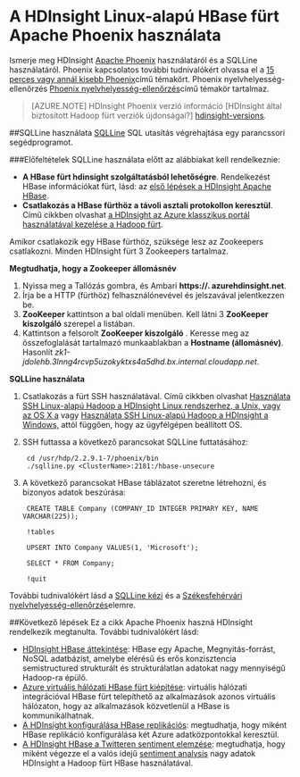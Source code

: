 <properties 
   pageTitle="Használja a Apache Phoenix és a HDInsight erdeimókus |} Microsoft Azure" 
   description="Útmutató: Apache Phoenix használata a hdinsight szolgáltatásból lehetőségre, és szeretné telepíteni és erdeimókus konfigurálja a HDInsight-HBase fürthöz való kapcsolódás a számítógépen." 
   services="hdinsight" 
   documentationCenter="" 
   authors="mumian" 
   manager="jhubbard" 
   editor="cgronlun"/>

<tags
   ms.service="hdinsight"
   ms.devlang="na"
   ms.topic="article"
   ms.tgt_pltfrm="na"
   ms.workload="big-data" 
   ms.date="09/02/2016"
   ms.author="jgao"/>

# <a name="use-apache-phoenix-with-linux-based-hbase-clusters-in-hdinsight"></a>A HDInsight Linux-alapú HBase fürt Apache Phoenix használata  

Ismerje meg HDInsight [Apache Phoenix](http://phoenix.apache.org/) használatáról és a SQLLine használatáról. Phoenix kapcsolatos további tudnivalókért olvassa el a [15 perces vagy annál kisebb Phoenix](http://phoenix.apache.org/Phoenix-in-15-minutes-or-less.html)című témakört. Phoenix nyelvhelyesség-ellenőrzés [Phoenix nyelvhelyesség-ellenőrzés](http://phoenix.apache.org/language/index.html)című témakör tartalmaz.

>[AZURE.NOTE] HDInsight Phoenix verzió információ [HDInsight által biztosított Hadoop fürt verziók újdonságai?] [hdinsight-versions].

##<a name="use-sqlline"></a>SQLLine használata
[SQLLine](http://sqlline.sourceforge.net/) SQL utasítás végrehajtása egy parancssori segédprogramot. 

###<a name="prerequisites"></a>Előfeltételek
SQLLine használata előtt az alábbiakat kell rendelkeznie:

- **A HBase fürt hdinsight szolgáltatásból lehetőségre**. Rendelkezést HBase információkat fürt, lásd: az [első lépések a HDInsight Apache HBase][hdinsight-hbase-get-started].
- **Csatlakozás a HBase fürthöz a távoli asztali protokollon keresztül**. Című cikkben olvashat [a HDInsight az Azure klasszikus portál használatával kezelése a Hadoop fürt][hdinsight-manage-portal].


Amikor csatlakozik egy HBase fürthöz, szüksége lesz az Zookeepers csatlakozni. Minden HDInsight fürt 3 Zookeepers tartalmaz. 

**Megtudhatja, hogy a Zookeeper állomásnév**

1. Nyissa meg a Tallózás gombra, és Ambari **https://<ClusterName>. azurehdinsight.net**.
2. Írja be a HTTP (fürthöz) felhasználónevével és jelszavával jelentkezzen be.
3. **ZooKeeper** kattintson a bal oldali menüben. Kell látni 3 **ZooKeeper kiszolgáló** szerepel a listában.
4. Kattintson a felsorolt **ZooKeeper kiszolgáló** . Keresse meg az összefoglalását tartalmazó munkaablakban a **Hostname (állomásnév)**. Hasonlít *zk1-jdolehb.3lnng4rcvp5uzokyktxs4a5dhd.bx.internal.cloudapp.net*.

**SQLLine használata**

1. Csatlakozás a fürt SSH használatával. Című cikkben olvashat [Használata SSH Linux-alapú Hadoop a HDInsight Linux rendszerhez, a Unix, vagy az OS X a](hdinsight-hadoop-linux-use-ssh-unix.md) vagy [Használata SSH Linux-alapú Hadoop a HDInsight a Windows,](hdinsight-hadoop-linux-use-ssh-windows.md) attól függően, hogy az ügyfélgépen beállított OS.

2. SSH futtassa a következő parancsokat SQLLine futtatásához:

        cd /usr/hdp/2.2.9.1-7/phoenix/bin
        ./sqlline.py <ClusterName>:2181:/hbase-unsecure

2. A következő parancsokat HBase táblázatot szeretne létrehozni, és bizonyos adatok beszúrása:

        CREATE TABLE Company (COMPANY_ID INTEGER PRIMARY KEY, NAME VARCHAR(225));
    
        !tables
        
        UPSERT INTO Company VALUES(1, 'Microsoft');
        
        SELECT * FROM Company;
        
        !quit

További tudnivalókért lásd a [SQLLine kézi](http://sqlline.sourceforge.net/#manual) és a [Székesfehérvári nyelvhelyesség-ellenőrzés](http://phoenix.apache.org/language/index.html)elemre.


 
##<a name="next-steps"></a>Következő lépések
Ez a cikk Apache Phoenix haszná HDInsight rendelkezik megtanulta.  További tudnivalókért lásd:

- [HDInsight HBase áttekintése][hdinsight-hbase-overview]: HBase egy Apache, Megnyitás-forrást, NoSQL adatbázist, amelybe elérésű és erős konzisztencia semistructured strukturált és strukturálatlan adatokat nagy mennyiségű Hadoop-ra épülő.
- [Azure virtuális hálózati HBase fürt kiépítése][hdinsight-hbase-provision-vnet]: virtuális hálózati integrációval HBase fürt telepíthető az alkalmazások azonos virtuális hálózaton, hogy az alkalmazások közvetlenül a HBase is kommunikálhatnak.
- [A HDInsight konfigurálása HBase replikációs](hdinsight-hbase-geo-replication.md): megtudhatja, hogy miként HBase replikáció konfigurálása két Azure adatközpontokkal keresztül. 
- [A HDInsight HBase a Twitteren sentiment elemzése][hbase-twitter-sentiment]: megtudhatja, hogy miként végezze el a valós idejű [sentiment analysis](http://en.wikipedia.org/wiki/Sentiment_analysis) nagy adatok HDInsight a Hadoop fürt HBase használatával.

[azure-portal]: https://portal.azure.com
[vnet-point-to-site-connectivity]: https://msdn.microsoft.com/library/azure/09926218-92ab-4f43-aa99-83ab4d355555#BKMK_VNETPT

[hdinsight-versions]: hdinsight-component-versioning.md
[hdinsight-hbase-get-started]: hdinsight-hbase-tutorial-get-started.md
[hdinsight-manage-portal]: hdinsight-administer-use-management-portal.md#connect-to-hdinsight-clusters-by-using-rdp
[hdinsight-hbase-provision-vnet]: hdinsight-hbase-provision-vnet.md
[hdinsight-hbase-overview]: hdinsight-hbase-overview.md
[hbase-twitter-sentiment]: hdinsight-hbase-analyze-twitter-sentiment.md

[hdinsight-hbase-phoenix-sqlline]: ./media/hdinsight-hbase-phoenix-squirrel/hdinsight-hbase-phoenix-sqlline.png
[img-certificate]: ./media/hdinsight-hbase-phoenix-squirrel/hdinsight-hbase-vpn-certificate.png
[img-vnet-diagram]: ./media/hdinsight-hbase-phoenix-squirrel/hdinsight-hbase-vnet-point-to-site.png
[img-squirrel-driver]: ./media/hdinsight-hbase-phoenix-squirrel/hdinsight-hbase-squirrel-driver.png
[img-squirrel-alias]: ./media/hdinsight-hbase-phoenix-squirrel/hdinsight-hbase-squirrel-alias.png
[img-squirrel]: ./media/hdinsight-hbase-phoenix-squirrel/hdinsight-hbase-squirrel.png
[img-squirrel-sql]: ./media/hdinsight-hbase-phoenix-squirrel/hdinsight-hbase-squirrel-sql.png


 
